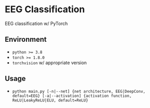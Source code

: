 # EEG Classification

EEG classification w/ PyTorch

## Environment

- `python >= 3.8`
- `torch >= 1.8.0`
- `torchvision` w/ appropriate version

## Usage

- `python main.py [-n|--net] {net architecture, EEG|DeepConv, default=EEG} [-a|--activation] {activation function, ReLU|LeakyReLU|ELU, default=ReLU}`

